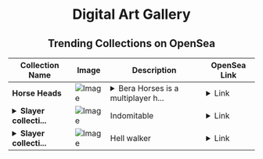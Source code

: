<div align="center">

# Digital Art Gallery

## Trending Collections on OpenSea

| Collection Name                       | Image                                                                                     | Description                       | OpenSea Link                                                                                          |
|---------------------------------------|-------------------------------------------------------------------------------------------|-----------------------------------|--------------------------------------------------------------------------------------------------------|
| **Horse Heads** | ![Image](https://i.seadn.io/s/raw/files/c2dbaa7cc84871acb1e7d46d62941980.png?w=500&auto=format?w=200&auto=format) | <details><summary>Bera Horses is a multiplayer h...</summary>Bera Horses is a multiplayer horse racing RPG coming to PC, Android and iOS. Horse Heads are an art collection for our community who’ve supported us since the beginning and will be transferred to mainnet via Kingdomly Bridge thoon after Berachain TGE. Horse Heads will give WL for our mainnet collection, airdrops and horse vibes.</details> | <details><summary>Link</summary>[Horse Heads](https://opensea.io/collection/horse-heads-13)</details> |
| **<details><summary>Slayer collecti...</summary>Slayer collection: Indomitable</details>** | ![Image](https://i.seadn.io/s/raw/files/764586713c58cfa06c66be28beae679e.png?w=500&auto=format?w=200&auto=format) | Indomitable | <details><summary>Link</summary>[Slayer collection: Indomitable](https://opensea.io/collection/slayer-collection-indomitable)</details> |
| **<details><summary>Slayer collecti...</summary>Slayer collection: Hell Walker</details>** | ![Image](https://i.seadn.io/s/raw/files/5932dfe964b5feba5182c74cdbbd36f7.png?w=500&auto=format?w=200&auto=format) | Hell walker | <details><summary>Link</summary>[Slayer collection: Hell Walker](https://opensea.io/collection/slayer-collection-hell-walker)</details> |

</div>